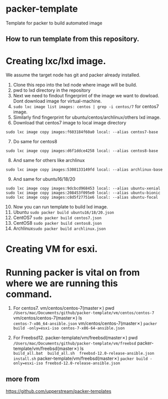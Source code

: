 # packer-template
Template for packer to build automated image

## How to run template from this repository.
# Creating lxc/lxd image.
We assume the target node has git and packer already installed.
1. Clone this repo into the lxd node where image will be build.
2. pwd to lxd directory in the repository
3. Next we need to findout fingerprint of the image we want to dowload. Dont download image for virtual-machine.
4. `sudo lxc image list images: centos | grep -i centos/7` for centos7 image.
5. Similarly find fingerprint for ubuntu/centos/archlinux/others lxd image.
6. Download that centos7 image to local image directory
```
sudo lxc image copy images:f603184f60a0 local: --alias centos7-base
```
7. Do same for centos8 
```
sudo lxc image copy images:d6f1ddce4258 local: --alias centos8-base
```
8. And same for others like archlinux
```
sudo lxc image copy images:5308133149fd local: --alias archlinux-base
```
9. And same for ubuntu16/18/20 
```
sudo lxc image copy images:9dcbcd968453 local: --alias ubuntu-xenial
sudo lxc image copy images:208453f095e0 local: --alias ubuntu-bionic
sudo lxc image copy images:c8d5f27751e6 local: --alias ubuntu-focal
```
10. Now you can run template to build lxd image.
11. Ubuntu `sudo packer build ubuntu16/18/20.json`
12. CentOS7 `sudo packer build centos7.json`
13. CentOS8 `sudo packer build centos8.json`
14. Archlinux`sudo packer build archlinux.json`

# Creating VM for esxi. 
# Running packer is vital on from where we are running this command.
1. For centos7. 
vm/centos/centos-7(master✗) pwd   
`/Users/mac/Documents/github/packer-template/vm/centos/centos-7`
vm/centos/centos-7(master✗) ls   
`centos-7-x86_64-ansible.json`
vm/centos/centos-7(master✗) `packer build -only=esxi-iso centos-7-x86-64-ansible.json`

2. For Freebsd12.
packer-template/vm/freebsd(master✗) pwd  
`/Users/mac/Documents/github/packer-template/vm/freebsd`
packer-template/vm/freebsd(master✗) ls  
`build_all.bat  build_all.sh  freebsd-12.0-release-ansible.json  install.sh`
packer-template/vm/freebsd(master✗) `packer build -only=esxi-iso freebsd-12.0-release-ansible.json`

## more from
https://github.com/upperstream/packer-templates
